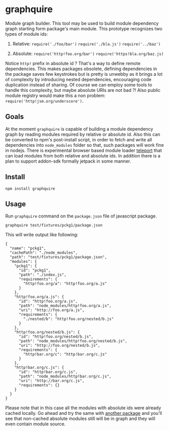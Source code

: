 # graphquire #

Module graph builder. This tool may be used to build module dependency graph
starting form package's main module. This prototype recognizes two types of
module ids:

  1. Relative:
     `require('./foo/bar')`
     `require('./bla.js')`
     `require('../baz')`

  2. Absolute:
     `require('http!foo.org/bar')`
     `require('https!bla.org/baz.js)`

Notice `http!` prefix in absolute id ? That's a way to define remote
dependencies. This makes packages obsolete, defining dependencies in the package
saves few keystrokes but is pretty is unwebby as it brings a lot of complexity
by introducing nested dependencies, encouraging code duplication instead of
sharing. Of course we can employ some tools to handle this complexity, but
maybe absolute URIs are not bad ?! Also public module registry would make this
a non problem: `require('http!jsm.org/underscore')`.

## Goals ##

At the moment `graphquire` is capable of building a module dependency graph by
reading modules required by relative or absolute id. Also this can be converted
to npm's post-install script, in order to fetch and write all dependencies into
`node_modules` folder so that, such packages will work fine in nodejs. There
is experimental browser based module loader
[teleport](https://github.com/Gozala/teleport/blob/experimental/npm-1.x.x/teleport.js)
that can load modules from both relative and absolute ids. In addition there is
a plan to support addon-sdk formally jetpack in some manner.


## Install ##

    npm install graphquire

## Usage ##

Run `graphquire` command on the `package.json` file of javascript package.

    graphquire test/fixtures/pckg1/package.json

This will write output like following:

    {
      "name": "pckg1",
      "cachePath": "./node_modules",
      "path": "test/fixtures/pckg1/package.json",
      "modules": {
        "pckg1": {
          "id": "pckg1",
          "path": "./index.js",
          "requirements": {
            "http!foo.org/a": "http!foo.org/a.js"
          }
        },
        "http!foo.org/a.js": {
          "id": "http!foo.org/a.js",
          "path": "node_modules/http!foo.org/a.js",
          "uri": "http://foo.org/a.js",
          "requirements": {
            "./nested/b": "http!foo.org/nested/b.js"
          }
        },
        "http!foo.org/nested/b.js": {
          "id": "http!foo.org/nested/b.js",
          "path": "node_modules/http!foo.org/nested/b.js",
          "uri": "http://foo.org/nested/b.js",
          "requirements": {
            "http!bar.org/c": "http!bar.org/c.js"
          }
        },
        "http!bar.org/c.js": {
          "id": "http!bar.org/c.js",
          "path": "node_modules/http!bar.org/c.js",
          "uri": "http://bar.org/c.js",
          "requirements": {}
        }
      }
    }

Please note that in this case all the modules with absolute ids were already
cached locally. Go ahead and try the same with
[another package](./test/fixtures/pckg2/package.json) and you'll see that
non-cached absolute modules still will be in graph and they will even contain
module source.
